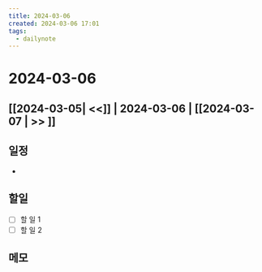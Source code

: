 ```yaml
---
title: 2024-03-06
created: 2024-03-06 17:01
tags:
  - dailynote
---
```

# 2024-03-06
## [[2024-03-05| <<]] | 2024-03-06 | [[2024-03-07 | >> ]]

## 일정
- 

## 할일
- [ ] 할 일 1
- [ ] 할 일 2

## 메모

